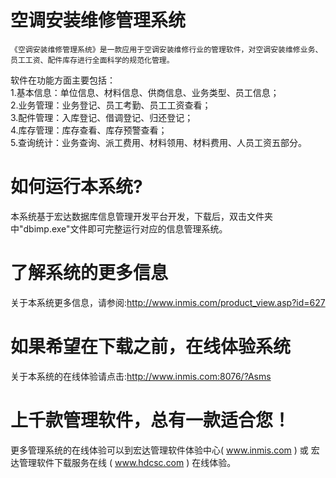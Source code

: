 # 空调安装维修管理系统

    《空调安装维修管理系统》是一款应用于空调安装维修行业的管理软件，对空调安装维修业务、员工工资、配件库存进行全面科学的规范化管理。   
软件在功能方面主要包括：  
1.基本信息：单位信息、材料信息、供商信息、业务类型、员工信息；  
2.业务管理：业务登记、员工考勤、员工工资查看；  
3.配件管理：入库登记、借调登记、归还登记；  
4.库存管理：库存查看、库存预警查看；  
5.查询统计：业务查询、派工费用、材料领用、材料费用、人员工资五部分。  
 

# 如何运行本系统?

本系统基于宏达数据库信息管理开发平台开发，下载后，双击文件夹中"dbimp.exe"文件即可完整运行对应的信息管理系统。

# 了解系统的更多信息

关于本系统更多信息，请参阅:http://www.inmis.com/product_view.asp?id=627

# 如果希望在下载之前，在线体验系统

关于本系统的在线体验请点击:http://www.inmis.com:8076/?Asms

# 上千款管理软件，总有一款适合您！

更多管理系统的在线体验可以到宏达管理软件体验中心( www.inmis.com ) 或 宏达管理软件下载服务在线 ( www.hdcsc.com ) 在线体验。

